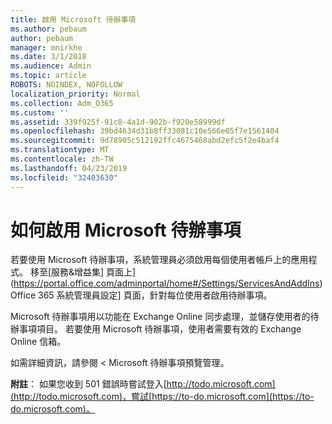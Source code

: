 ```yaml
---
title: 啟用 Microsoft 待辦事項
ms.author: pebaum
author: pebaum
manager: mnirkhe
ms.date: 3/1/2018
ms.audience: Admin
ms.topic: article
ROBOTS: NOINDEX, NOFOLLOW
localization_priority: Normal
ms.collection: Adm_O365
ms.custom: ''
ms.assetid: 339f925f-91c8-4a1d-902b-f920e58999df
ms.openlocfilehash: 39bd4634d31b8ff33081c10e566e05f7e1561404
ms.sourcegitcommit: 9d78905c512192ffc4675468abd2efc5f2e4baf4
ms.translationtype: MT
ms.contentlocale: zh-TW
ms.lasthandoff: 04/23/2019
ms.locfileid: "32403630"
---
```

# <a name="how-to-enable-microsoft-to-do"></a>如何啟用 Microsoft 待辦事項

若要使用 Microsoft 待辦事項，系統管理員必須啟用每個使用者帳戶上的應用程式。 移至[服務&amp;增益集] 頁面上](https://portal.office.com/adminportal/home#/Settings/ServicesAndAddIns)Office 365 系統管理員設定] 頁面，針對每位使用者啟用待辦事項。 
  
Microsoft 待辦事項用以功能在 Exchange Online 同步處理，並儲存使用者的待辦事項項目。 若要使用 Microsoft 待辦事項，使用者需要有效的 Exchange Online 信箱。
  
如需詳細資訊，請參閱 < <b0>Microsoft 待辦事項預覽管理</b0>。
  
 **附註**： 如果您收到 501 錯誤時嘗試登入[http://todo.microsoft.com](http://todo.microsoft.com)，嘗試[https://to-do.microsoft.com](https://to-do.microsoft.com)。
  

